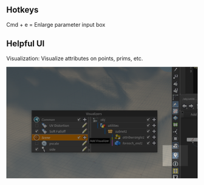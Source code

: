 ## Hotkeys

Cmd + e = Enlarge parameter input box

## Helpful UI

Visualization: Visualize attributes on points, prims, etc.

![img](./assets/houdini-visualization-ui.png)

